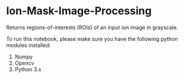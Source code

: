 # Ion-Mask-Image-Processing

Returns regions-of-interests (ROIs) of an input ion image in grayscale.

To run this notebook, please make sure you have the following python modules installed:
1. Numpy
2. Opencv
3. Python 3.x

